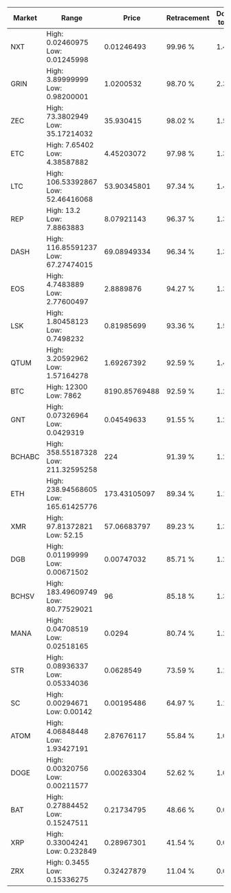 | Market | Range | Price| Retracement | Doubles to 50% |
| --- | --- | --- | --- | --- |
| NXT | High: 0.02460975<br />Low: 0.01245998 | 0.01246493 | 99.96 % | 1.49 |
| GRIN | High: 3.89999999<br />Low: 0.98200001 | 1.0200532 | 98.70 % | 2.39 |
| ZEC | High: 73.3802949<br />Low: 35.17214032 | 35.930415 | 98.02 % | 1.51 |
| ETC | High: 7.65402<br />Low: 4.38587882 | 4.45203072 | 97.98 % | 1.35 |
| LTC | High: 106.53392867<br />Low: 52.46416068 | 53.90345801 | 97.34 % | 1.47 |
| REP | High: 13.2<br />Low: 7.8863883 | 8.07921143 | 96.37 % | 1.30 |
| DASH | High: 116.85591237<br />Low: 67.27474015 | 69.08949334 | 96.34 % | 1.33 |
| EOS | High: 4.7483889<br />Low: 2.77600497 | 2.8889876 | 94.27 % | 1.30 |
| LSK | High: 1.80458123<br />Low: 0.7498232 | 0.81985699 | 93.36 % | 1.56 |
| QTUM | High: 3.20592962<br />Low: 1.57164278 | 1.69267392 | 92.59 % | 1.41 |
| BTC | High: 12300<br />Low: 7862 | 8190.85769488 | 92.59 % | 1.23 |
| GNT | High: 0.07326964<br />Low: 0.0429319 | 0.04549633 | 91.55 % | 1.28 |
| BCHABC | High: 358.55187328<br />Low: 211.32595258 | 224 | 91.39 % | 1.27 |
| ETH | High: 238.94568605<br />Low: 165.61425776 | 173.43105097 | 89.34 % | 1.17 |
| XMR | High: 97.81372821<br />Low: 52.15 | 57.06683797 | 89.23 % | 1.31 |
| DGB | High: 0.01199999<br />Low: 0.00671502 | 0.00747032 | 85.71 % | 1.25 |
| BCHSV | High: 183.49609749<br />Low: 80.77529021 | 96 | 85.18 % | 1.38 |
| MANA | High: 0.04708519<br />Low: 0.02518165 | 0.0294 | 80.74 % | 1.23 |
| STR | High: 0.08936337<br />Low: 0.05334036 | 0.0628549 | 73.59 % | 1.14 |
| SC | High: 0.00294671<br />Low: 0.00142 | 0.00195486 | 64.97 % | 1.12 |
| ATOM | High: 4.06848448<br />Low: 1.93427191 | 2.87676117 | 55.84 % | 1.04 |
| DOGE | High: 0.00320756<br />Low: 0.00211577 | 0.00263304 | 52.62 % | 1.01 |
| BAT | High: 0.27884452<br />Low: 0.15247511 | 0.21734795 | 48.66 % | 0.00 |
| XRP | High: 0.33004241<br />Low: 0.232849 | 0.28967301 | 41.54 % | 0.00 |
| ZRX | High: 0.3455<br />Low: 0.15336275 | 0.32427879 | 11.04 % | 0.00 |

